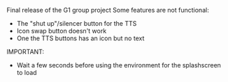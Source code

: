 Final release of the G1 group project
Some features are not functional:
- The "shut up"/silencer button for the TTS
- Icon swap button doesn't work
- One the TTS buttons has an icon but no text

IMPORTANT:
- Wait a few seconds before using the environment for the splashscreen to load
